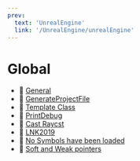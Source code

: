 ```yaml
---
prev:
  text: 'UnrealEngine'
  link: '/UnrealEngine/unrealEngine'
---
```

# Global
- 📄 [General](/UnrealEngine/global/general)
- 📄 [GenerateProjectFile](/UnrealEngine/global/generateProjectFile)
- 📄 [Template Class](/UnrealEngine/global/templateClass)
- 📄 [PrintDebug](/UnrealEngine/global/printDebug)
- 📄 [Cast Raycst](/UnrealEngine/global/raycast)
- 📄 [LNK2019](/UnrealEngine/global/lnk2019)
- 📄 [No Symbols have been loaded](/UnrealEngine/global/noSymbolsLoaded)
- 📄 [Soft and Weak pointers](/UnrealEngine/global/ueptr)